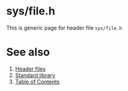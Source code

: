 # sys/file.h
This is generic page for header file `sys/file.h`
# See also
1. [Header files](../README.md)
2. [Standard library](../../README.md)
3. [Table of Contents](../../../README.md)
